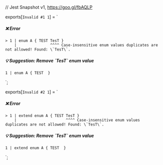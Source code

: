 // Jest Snapshot v1, https://goo.gl/fbAQLP

exports[`Invalid #1 1`] = `
##### ❌ Error

    > 1 | enum A { TEST TesT }
        |               ^^^^ Case-insensitive enum values duplicates are not allowed! Found: \`TesT\`.

##### 💡 Suggestion: Remove \`TesT\` enum value

    1 | enum A { TEST  }
`;

exports[`Invalid #2 1`] = `
##### ❌ Error

    > 1 | extend enum A { TEST TesT }
        |                      ^^^^ Case-insensitive enum values duplicates are not allowed! Found: \`TesT\`.

##### 💡 Suggestion: Remove \`TesT\` enum value

    1 | extend enum A { TEST  }
`;

